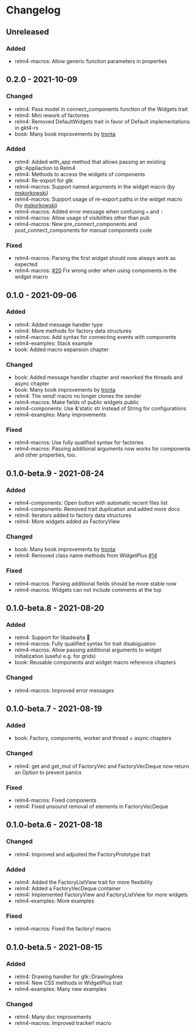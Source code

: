 # Changelog

## Unreleased

### Added

+ relm4-macros: Allow generic function parameters in properties

## 0.2.0 - 2021-10-09

### Changed

+ relm4: Pass model in connect_components function of the Widgets trait
+ relm4: Mini rework of factories
+ relm4: Removed DefaultWidgets trait in favor of Default implementations in gkt4-rs
+ book: Many book improvements by [tronta](https://github.com/tronta)

### Added

+ relm4: Added with_app method that allows passing an existing gtk::Appliaction to Relm4
+ relm4: Methods to access the widgets of components
+ relm4: Re-export for gtk
+ relm4-macros: Support named arguments in the widget macro (by [mskorkowski](https://github.com/mskorkowski))
+ relm4-macros: Support usage of re-export paths in the widget macro (by [mskorkowski](https://github.com/mskorkowski))
+ relm4-macros: Added error message when confusing `=` and `:`
+ relm4-macros: Allow usage of visibilities other than pub
+ relm4-macros: New pre_connect_components and post_connect_components for manual components code

### Fixed

+ relm4-macros: Parsing the first widget should now always work as expected
+ relm4-macros: [#20](https://github.com/AaronErhardt/relm4/issues/20) Fix wrong order when using components in the widget macro

## 0.1.0 - 2021-09-06

### Added

+ relm4: Added message handler type
+ relm4: More methods for factory data structures
+ relm4-macros: Add syntax for connecting events with components
+ relm4-examples: Stack example
+ book: Added macro expansion chapter

### Changed

+ book: Added message handler chapter and reworked the threads and async chapter
+ book: Many book improvements by [tronta](https://github.com/tronta)
+ relm4: The send! macro no longer clones the sender
+ relm4-macros: Make fields of public widgets public
+ relm4-components: Use &'static str instead of String for configurations
+ relm4-examples: Many improvements

### Fixed

+ relm4-macros: Use fully qualified syntax for factories
+ relm4-macros: Passing additional arguments now works for components and other properties, too.

## 0.1.0-beta.9 - 2021-08-24

### Added

+ relm4-components: Open button with automatic recent files list
+ relm4-components: Removed trait duplication and added more docs
+ relm4: Iterators added to factory data structures
+ relm4: More widgets added as FactoryView

### Changed

+ book: Many book improvements by [tronta](https://github.com/tronta)
+ relm4: Removed class name methods from WidgetPlus [#14](https://github.com/AaronErhardt/relm4/pull/14)

### Fixed

+ relm4-macros: Parsing additional fields should be more stable now
+ relm4-macros: Widgets can not include comments at the top 

## 0.1.0-beta.8 - 2021-08-20

### Added

+ relm4: Support for libadwaita 🎉
+ relm4-macros: Fully qualified syntax for trait disabiguation
+ relm4-macros: Allow passing additional arguments to widget initialization (useful e.g. for grids)
+ book: Reusable components and widget macro reference chapters

### Changed

+ relm4-macros: Improved error messages

## 0.1.0-beta.7 - 2021-08-19

### Added

+ book: Factory, components, worker and thread + async chapters

### Changed

+ relm4: get and get_mut of FactoryVec and FactoryVecDeque now return an Option to prevent panics

### Fixed

+ relm4-macros: Fixed components
+ relm4: Fixed unsound removal of elements in FactoryVecDeque


## 0.1.0-beta.6 - 2021-08-18

### Changed

+ relm4: Improved and adjusted the FactoryPrototype trait

### Added 

+ relm4: Added the FactoryListView trait for more flexibility
+ relm4: Added a FactoryVecDeque container
+ relm4: Implemented FactoryView and FactoryListView for more widgets
+ relm4-examples: More examples

### Fixed

+ relm4-macros: Fixed the factory! macro

## 0.1.0-beta.5 - 2021-08-15

### Added

+ relm4: Drawing handler for gtk::DrawingArea
+ relm4: New CSS methods in WidgetPlus trait
+ relm4-examples: Many new examples

### Changed

+ relm4: Many doc improvements
+ relm4-macros: Improved tracker! macro
